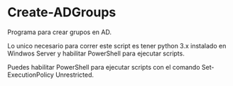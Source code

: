 # Create-ADGroups
Programa para crear grupos en AD.

Lo unico necesario para correr este script es tener python 3.x instalado en Windwos Server y habilitar PowerShell para ejecutar scripts.

Puedes habilitar PowerShell para ejecutar scripts con el comando Set-ExecutionPolicy Unrestricted.
